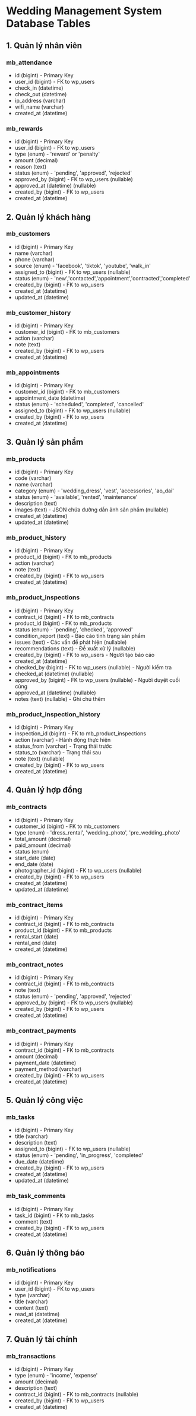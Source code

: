 # Wedding Management System Database Tables

## 1. Quản lý nhân viên
### mb_attendance
- id (bigint) - Primary Key
- user_id (bigint) - FK to wp_users
- check_in (datetime)
- check_out (datetime)
- ip_address (varchar)
- wifi_name (varchar)
- created_at (datetime)

### mb_rewards
- id (bigint) - Primary Key
- user_id (bigint) - FK to wp_users
- type (enum) - 'reward' or 'penalty'
- amount (decimal)
- reason (text)
- status (enum) - 'pending', 'approved', 'rejected'
- approved_by (bigint) - FK to wp_users (nullable)
- approved_at (datetime) (nullable)
- created_by (bigint) - FK to wp_users
- created_at (datetime)

## 2. Quản lý khách hàng
### mb_customers
- id (bigint) - Primary Key
- name (varchar)
- phone (varchar)
- source (enum) - 'facebook', 'tiktok', 'youtube', 'walk_in'
- assigned_to (bigint) - FK to wp_users (nullable)
- status (enum) - 'new','contacted','appointment','contracted','completed'
- created_by (bigint) - FK to wp_users
- created_at (datetime)
- updated_at (datetime)

### mb_customer_history
- id (bigint) - Primary Key
- customer_id (bigint) - FK to mb_customers
- action (varchar)
- note (text)
- created_by (bigint) - FK to wp_users
- created_at (datetime)

### mb_appointments
- id (bigint) - Primary Key
- customer_id (bigint) - FK to mb_customers
- appointment_date (datetime)
- status (enum) - 'scheduled', 'completed', 'cancelled'
- assigned_to (bigint) - FK to wp_users (nullable)
- created_by (bigint) - FK to wp_users
- created_at (datetime)

## 3. Quản lý sản phẩm
### mb_products
- id (bigint) - Primary Key
- code (varchar)
- name (varchar)
- category (enum) - 'wedding_dress', 'vest', 'accessories', 'ao_dai'
- status (enum) - 'available', 'rented', 'maintenance'
- description (text)
- images (text) - JSON chứa đường dẫn ảnh sản phẩm (nullable)
- created_at (datetime)
- updated_at (datetime)

### mb_product_history
- id (bigint) - Primary Key
- product_id (bigint) - FK to mb_products
- action (varchar)
- note (text)
- created_by (bigint) - FK to wp_users
- created_at (datetime)

### mb_product_inspections
- id (bigint) - Primary Key
- contract_id (bigint) - FK to mb_contracts
- product_id (bigint) - FK to mb_products
- status (enum) - 'pending', 'checked', 'approved'
- condition_report (text) - Báo cáo tình trạng sản phẩm
- issues (text) - Các vấn đề phát hiện (nullable)
- recommendations (text) - Đề xuất xử lý (nullable)
- created_by (bigint) - FK to wp_users - Người tạo báo cáo
- created_at (datetime)
- checked_by (bigint) - FK to wp_users (nullable) - Người kiểm tra
- checked_at (datetime) (nullable)
- approved_by (bigint) - FK to wp_users (nullable) - Người duyệt cuối cùng
- approved_at (datetime) (nullable)
- notes (text) (nullable) - Ghi chú thêm

### mb_product_inspection_history
- id (bigint) - Primary Key
- inspection_id (bigint) - FK to mb_product_inspections
- action (varchar) - Hành động thực hiện
- status_from (varchar) - Trạng thái trước
- status_to (varchar) - Trạng thái sau
- note (text) (nullable)
- created_by (bigint) - FK to wp_users
- created_at (datetime)

## 4. Quản lý hợp đồng
### mb_contracts
- id (bigint) - Primary Key
- customer_id (bigint) - FK to mb_customers
- type (enum) - 'dress_rental', 'wedding_photo', 'pre_wedding_photo'
- total_amount (decimal)
- paid_amount (decimal)
- status (enum)
- start_date (date)
- end_date (date)
- photographer_id (bigint) - FK to wp_users (nullable)
- created_by (bigint) - FK to wp_users
- created_at (datetime)
- updated_at (datetime)

### mb_contract_items
- id (bigint) - Primary Key
- contract_id (bigint) - FK to mb_contracts
- product_id (bigint) - FK to mb_products
- rental_start (date)
- rental_end (date)
- created_at (datetime)

### mb_contract_notes
- id (bigint) - Primary Key
- contract_id (bigint) - FK to mb_contracts
- note (text)
- status (enum) - 'pending', 'approved', 'rejected'
- approved_by (bigint) - FK to wp_users (nullable)
- created_by (bigint) - FK to wp_users
- created_at (datetime)

### mb_contract_payments
- id (bigint) - Primary Key
- contract_id (bigint) - FK to mb_contracts
- amount (decimal)
- payment_date (datetime)
- payment_method (varchar)
- created_by (bigint) - FK to wp_users
- created_at (datetime)

## 5. Quản lý công việc
### mb_tasks
- id (bigint) - Primary Key
- title (varchar)
- description (text)
- assigned_to (bigint) - FK to wp_users (nullable)
- status (enum) - 'pending', 'in_progress', 'completed'
- due_date (datetime)
- created_by (bigint) - FK to wp_users
- created_at (datetime)
- updated_at (datetime)

### mb_task_comments
- id (bigint) - Primary Key
- task_id (bigint) - FK to mb_tasks
- comment (text)
- created_by (bigint) - FK to wp_users
- created_at (datetime)

## 6. Quản lý thông báo
### mb_notifications
- id (bigint) - Primary Key
- user_id (bigint) - FK to wp_users
- type (varchar)
- title (varchar)
- content (text)
- read_at (datetime)
- created_at (datetime)

## 7. Quản lý tài chính
### mb_transactions
- id (bigint) - Primary Key
- type (enum) - 'income', 'expense'
- amount (decimal)
- description (text)
- contract_id (bigint) - FK to mb_contracts (nullable)
- created_by (bigint) - FK to wp_users
- created_at (datetime) 